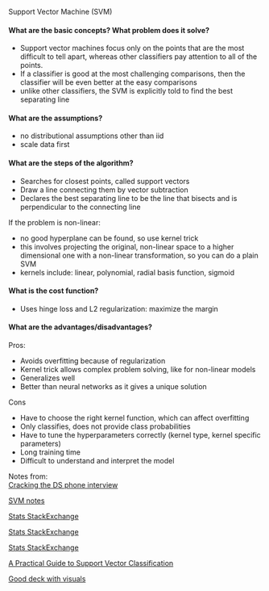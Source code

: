 Support Vector Machine (SVM)


#### What are the basic concepts? What problem does it solve?
- Support vector machines focus only on the points that are the most difficult to tell apart, whereas other classifiers pay attention to all of the points.
- If a classifier is good at the most challenging comparisons, then the classifier will be even better at the easy comparisons
- unlike other classifiers, the SVM is explicitly told to find the best separating line

#### What are the assumptions?
- no distributional assumptions other than iid
- scale data first

#### What are the steps of the algorithm?
- Searches for closest points, called support vectors
- Draw a line connecting them by vector subtraction
- Declares the best separating line to be the line that bisects and is perpendicular to the connecting line

If the problem is non-linear:
- no good hyperplane can be found, so use kernel trick
- this involves projecting the original, non-linear space to a higher dimensional one with a non-linear transformation, so you can do a plain SVM
- kernels include: linear, polynomial, radial basis function, sigmoid

#### What is the cost function?
- Uses hinge loss and L2 regularization: maximize the margin

#### What are the advantages/disadvantages?
Pros:
- Avoids overfitting because of regularization
- Kernel trick allows complex problem solving, like for non-linear models
- Generalizes well
- Better than neural networks as it gives a unique solution

Cons
- Have to choose the right kernel function, which can affect overfitting
- Only classifies, does not provide class probabilities
- Have to tune the hyperparameters correctly (kernel type, kernel specific parameters)
- Long training time
- Difficult to understand and interpret the model

Notes from:  
[Cracking the DS phone interview](https://medium.com/@bruceyanghy/crack-the-machine-learning-phone-interview-guide-9e4dc316f65b)

[SVM notes](http://web.mit.edu/6.034/wwwbob/svm-notes-long-08.pdf)

[Stats StackExchange](https://stats.stackexchange.com/questions/23391/how-does-a-support-vector-machine-svm-work)

[Stats StackExchange](https://stats.stackexchange.com/questions/3947/help-me-understand-support-vector-machines)

[Stats StackExchange](https://stats.stackexchange.com/questions/24437/advantages-and-disadvantages-of-svm)

[A Practical Guide to Support Vector Classification](https://www.csie.ntu.edu.tw/~cjlin/papers/guide/guide.pdf)

[Good deck with visuals](https://www.cs.ubc.ca/~schmidtm/Courses/340-F17/L21.pdf)
